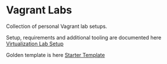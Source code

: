 # Vagrant Labs

Collection of personal Vagrant lab setups.

Setup, requirements and additional tooling are documented here [Virtualization Lab Setup](https://github.com/hayeseoin/virtualization-lab-setup/tree/main/setup)

Golden template is here [Starter Template](starter-template)